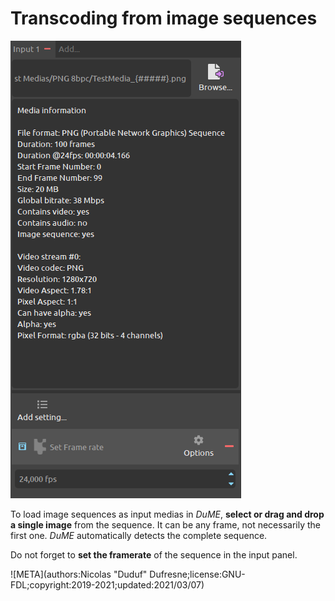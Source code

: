 # Transcoding from image sequences

![](img/captures/sequence.png)

To load image sequences as input medias in *DuME*, **select or drag and drop a single image** from the sequence. It can be any frame, not necessarily the first one. *DuME* automatically detects the complete sequence.

Do not forget to **set the framerate** of the sequence in the input panel.

![META](authors:Nicolas "Duduf" Dufresne;license:GNU-FDL;copyright:2019-2021;updated:2021/03/07)